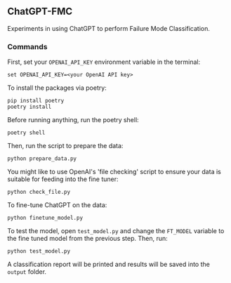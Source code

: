 ## ChatGPT-FMC

Experiments in using ChatGPT to perform Failure Mode Classification.

### Commands

First, set your `OPENAI_API_KEY` environment variable in the terminal:

    set OPENAI_API_KEY=<your OpenAI API key>

To install the packages via poetry:

    pip install poetry
    poetry install

Before running anything, run the poetry shell:

    poetry shell

Then, run the script to prepare the data:

    python prepare_data.py

You might like to use OpenAI's 'file checking' script to ensure your data is suitable for feeding into the fine tuner:

    python check_file.py

To fine-tune ChatGPT on the data:

    python finetune_model.py

To test the model, open `test_model.py` and change the `FT_MODEL` variable to the fine tuned model from the previous step. Then, run:

    python test_model.py

A classification report will be printed and results will be saved into the `output` folder.
